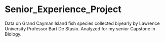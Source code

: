 # Senior_Experience_Project
Data on Grand Cayman Island fish species collected biyearly by Lawrence University Professor Bart De Stasio. Analyzed for my senior Capstone in Biology. 
